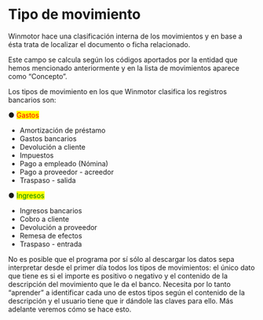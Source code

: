 # Tipo de movimiento

Winmotor hace una clasificación interna de los movimientos y en base a ésta trata de localizar el documento o ficha relacionado.

Este campo se calcula según los códigos aportados por la entidad que hemos mencionado anteriormente y en la lista de movimientos aparece como “Concepto”.

Los tipos de movimiento en los que Winmotor clasifica los registros bancarios son:

● <mark style="color:red;">Gastos</mark>

* Amortización de préstamo
* Gastos bancarios
* Devolución a cliente
* Impuestos
* Pago a empleado (Nómina)
* Pago a proveedor - acreedor
* Traspaso - salida

● <mark style="color:green;">Ingresos</mark>

* Ingresos bancarios
* Cobro a cliente
* Devolución a proveedor
* Remesa de efectos
* Traspaso - entrada

No es posible que el programa por sí sólo al descargar los datos sepa interpretar desde el primer día todos los tipos de movimientos: el único dato que tiene es si el importe es positivo o negativo y el contenido de la descripción del movimiento que le da el banco. Necesita por lo tanto “aprender” a identificar cada uno de estos tipos según el contenido de la descripción y el usuario tiene que ir dándole las claves para ello. Más adelante veremos cómo se hace esto.
